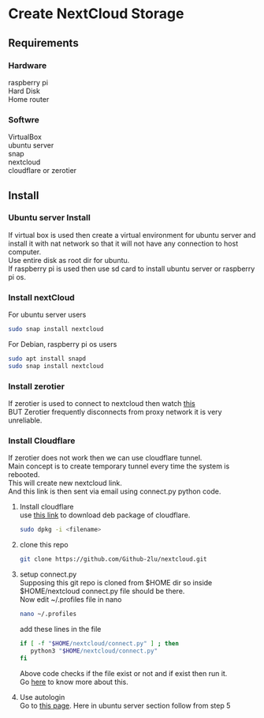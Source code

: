 # Create NextCloud Storage
## Requirements
### Hardware
raspberry pi  
Hard Disk  
Home router  
### Softwre
VirtualBox  
ubuntu server  
snap  
nextcloud  
cloudflare or zerotier 
## Install
### Ubuntu server Install
If virtual box is used then create a virtual environment for ubuntu server and install it with nat network so that it will not have any connection to host computer.  
Use entire disk as root dir for ubuntu.  
If raspberry pi is used then use sd card to install ubuntu server or raspberry pi os.
### Install nextCloud
For ubuntu server users
```bash
sudo snap install nextcloud
```
For Debian, raspberry pi os users
```bash
sudo apt install snapd
sudo snap install nextcloud
```
### Install zerotier
If zerotier is used to connect to nextcloud then watch [this](https://www.youtube.com/watch?v=SH00ySqLaqg)  
BUT Zerotier frequently disconnects from proxy network it is very unreliable.

### Install Cloudflare
If zerotier does not work then we can use cloudflare tunnel.  
Main concept is to create temporary tunnel every time the system is rebooted.  
This will create new nextcloud link.  
And this link is then sent via email using connect.py python code.

1. Install cloudflare  
   use [this link](https://developers.cloudflare.com/cloudflare-one/connections/connect-networks/downloads/) to download deb package of cloudflare.
   ```bash
   sudo dpkg -i <filename>
   ```
2. clone this repo
   ```bash
   git clone https://github.com/Github-2lu/nextcloud.git
   ```
3. setup connect.py  
   Supposing this git repo is cloned from $HOME dir so inside $HOME/nextcloud connect.py file should be there.  
   Now edit ~/.profiles file in nano
   ```bash
   nano ~/.profiles
   ```
   add these lines in the file
   ```bash
   if [ -f "$HOME/nextcloud/connect.py" ] ; then
      python3 "$HOME/nextcloud/connect.py"
   fi
   ```
   Above code checks if the file exist or not and if exist then run it.  
   Go [here](https://developers.cloudflare.com/pages/how-to/preview-with-cloudflare-tunnel/) to know more about this.

4. Use autologin  
   Go to [this page](https://ostechnix.com/ubuntu-automatic-login/). Here in ubuntu server section follow from step 5
